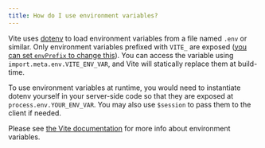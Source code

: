 ```yaml
---
title: How do I use environment variables?
---
```


Vite uses [dotenv](https://github.com/motdotla/dotenv) to load environment variables from a file named `.env` or similar. Only environment variables prefixed with `VITE_` are exposed ([you can set `envPrefix` to change this](https://vitejs.dev/config/shared-options.html#envprefix)). You can access the variable using `import.meta.env.VITE_ENV_VAR`, and Vite will statically replace them at build-time.

To use environment variables at runtime, you would need to instantiate dotenv yourself in your server-side code so that they are exposed at `process.env.YOUR_ENV_VAR`. You may also use `$session` to pass them to the client if needed.

Please see [the Vite documentation](https://vitejs.dev/guide/env-and-mode.html#env-files) for more info about environment variables.
